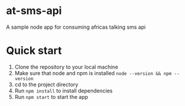 # at-sms-api
A sample node app for consuming africas talking sms api
# Quick start
1. Clone the repository to your local machine
2. Make sure that node and npm is installed `node --version && npm --version`
3. cd to the project directory
4. Run `npm install` to install dependencies
5. Run `npm start` to start the app
